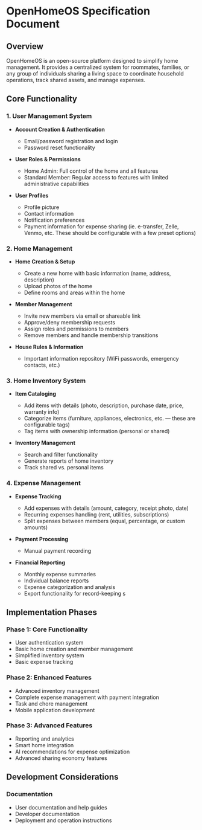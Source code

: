 # OpenHomeOS Specification Document

## Overview
OpenHomeOS is an open-source platform designed to simplify home management. It provides a centralized system for roommates, families, or any group of individuals sharing a living space to coordinate household operations, track shared assets, and manage expenses.

## Core Functionality

### 1. User Management System
- **Account Creation & Authentication**
  - Email/password registration and login
  - Password reset functionality
  
- **User Roles & Permissions**
  - Home Admin: Full control of the home and all features
  - Standard Member: Regular access to features with limited administrative capabilities
  
- **User Profiles**
  - Profile picture
  - Contact information
  - Notification preferences
  - Payment information for expense sharing (ie. e-transfer, Zelle, Venmo, etc. These should be configurable with a few preset options)

### 2. Home Management

- **Home Creation & Setup**
  - Create a new home with basic information (name, address, description)
  - Upload photos of the home
  - Define rooms and areas within the home
  
- **Member Management**
  - Invite new members via email or shareable link
  - Approve/deny membership requests
  - Assign roles and permissions to members
  - Remove members and handle membership transitions
  
- **House Rules & Information**
  - Important information repository (WiFi passwords, emergency contacts, etc.)

### 3. Home Inventory System

- **Item Cataloging**
  - Add items with details (photo, description, purchase date, price, warranty info)
  - Categorize items (furniture, appliances, electronics, etc. — these are configurable tags)
  - Tag items with ownership information (personal or shared)
  
- **Inventory Management**
  - Search and filter functionality
  - Generate reports of home inventory
  - Track shared vs. personal items

### 4. Expense Management

- **Expense Tracking**
  - Add expenses with details (amount, category, receipt photo, date)
  - Recurring expenses handling (rent, utilities, subscriptions)
  - Split expenses between members (equal, percentage, or custom amounts)
  
- **Payment Processing**
  - Manual payment recording

- **Financial Reporting**
  - Monthly expense summaries
  - Individual balance reports
  - Expense categorization and analysis
  - Export functionality for record-keeping
s
## Implementation Phases

### Phase 1: Core Functionality
- User authentication system
- Basic home creation and member management
- Simplified inventory system
- Basic expense tracking

### Phase 2: Enhanced Features
- Advanced inventory management
- Complete expense management with payment integration
- Task and chore management
- Mobile application development

### Phase 3: Advanced Features
- Reporting and analytics
- Smart home integration
- AI recommendations for expense optimization
- Advanced sharing economy features

## Development Considerations

### Documentation
- User documentation and help guides
- Developer documentation
- Deployment and operation instructions